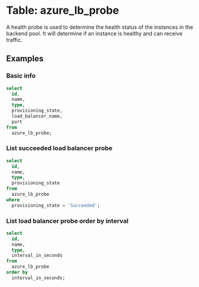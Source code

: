 # Table: azure_lb_probe

A health probe is used to determine the health status of the instances in the backend pool. It will determine if an instance is healthy and can receive traffic.

## Examples

### Basic info

```sql
select
  id,
  name,
  type,
  provisioning_state,
  load_balancer_name,
  port
from
  azure_lb_probe;
```

### List succeeded load balancer probe

```sql
select
  id,
  name,
  type,
  provisioning_state
from
  azure_lb_probe
where
  provisioning_state = 'Succeeded';
```

### List load balancer probe order by interval

```sql
select
  id,
  name,
  type,
  interval_in_seconds
from
  azure_lb_probe
order by 
  interval_in_seconds;
```